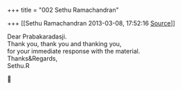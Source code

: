 +++
title = "002 Sethu Ramachandran"

+++
[[Sethu Ramachandran	2013-03-08, 17:52:16 [Source](https://groups.google.com/g/samskrita/c/DDVr0jEtdpo)]]



Dear Prabakaradasji.  
 Thank you, thank you and thanking you,  
for your immediate response with the material.  
Thanks&Regards,  
Sethu.R



